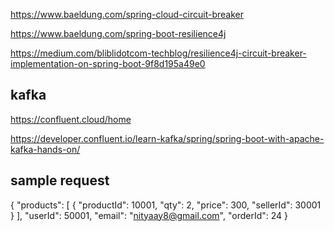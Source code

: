 https://www.baeldung.com/spring-cloud-circuit-breaker

https://www.baeldung.com/spring-boot-resilience4j

https://medium.com/bliblidotcom-techblog/resilience4j-circuit-breaker-implementation-on-spring-boot-9f8d195a49e0

## kafka
https://confluent.cloud/home

https://developer.confluent.io/learn-kafka/spring/spring-boot-with-apache-kafka-hands-on/

## sample request
{
"products": [
{
"productId": 10001,
"qty": 2,
"price": 300,
"sellerId": 30001
}
],
"userId": 50001,
"email": "nityaay8@gmail.com",
"orderId": 24
}
